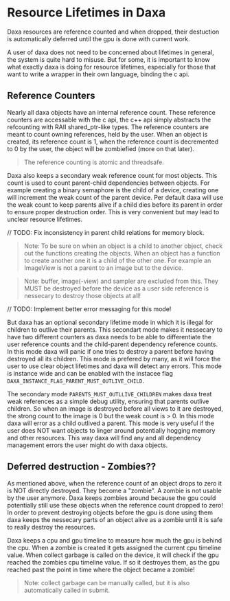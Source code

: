 # Resource Lifetimes in Daxa

Daxa resources are reference counted and when dropped, their destuction is automatically deferred until the gpu is done with current work.

A user of daxa does not need to be concerned about lifetimes in general, the system is quite hard to misuse.
But for some, it is important to know what exactly daxa is doing for resource lifetimes, especially for those that want to write a wrapper in their own language, binding the c api.

## Reference Counters

Nearly all daxa objects have an internal reference count. These reference counters are accessable with the c api, the c++ api simply abstracts the refcounting with RAII shared_ptr-like types. The reference counters are meant to count owning references, held by the user. When an object is created, its reference count is 1, when the reference count is decremented to 0 by the user, the object will be zombiefied (more on that later).

> The reference counting is atomic and threadsafe.

Daxa also keeps a secondary weak reference count for most objects. This count is used to count parent-child dependencies between objects. For example creating a binary semaphore is the child of a device, creating one will increment the weak count of the parent device. Per default daxa will use the weak count to keep parents alive if a child dies before its parent in order to ensure proper destruction order. This is very convenient but may lead to unclear resource lifetimes. 

// TODO: Fix inconsistency in parent child relations for memory block.

> Note: To be sure on when an object is a child to another object, check out the functions creating the objects. When an object has a function to create another one it is a child of the other one. For example an ImageView is not a parent to an image but to the device.

> Note: buffer, image(-view) and sampler are excluded from this. They MUST be destroyed before the device as a user side reference is nessecary to destroy those objects at all!

// TODO: Implement better error messaging for this mode!

But daxa has an optional secondary lifetime mode in which it is illegal for children to outlive their parents. This secondart mode makes it nessecary to have two different counters as daxa needs to be able to differentiate the user reference counts and the child-parent dependency reference counts. In this mode daxa will panic if one tries to destroy a parent before having destroyed all its children. This mode is prefered by many, as it will force the user to use clear object lifetimes and daxa will detect any errors. This mode is instance wide and can be enabled with the instacee flag `DAXA_INSTANCE_FLAG_PARENT_MUST_OUTLIVE_CHILD`.

The secondary mode `PARENTS_MUST_OUTLLIVE_CHILDREN` makes daxa treat weak references as a simple debug utility, ensuring that parents outlive children.
So when an image is destroyed before all views to it are destroyed, the strong count to the image is 0 but the weak count is > 0. In this mode daxa will error as a child outlived a parent.
This mode is very useful if the user does NOT want objects to linger around potentially hogging memory and other resources. This way daxa will find any and all dependency management errors the user might do with daxa objects.

## Deferred destruction - Zombies??

As mentioned above, when the reference count of an object drops to zero it is NOT directly destroyed. They become a "zombie". A zombie is not usable by the user anymore. Daxa keeps zombies around because the gpu could potentially still use these objects when the reference count dropped to zero! In order to prevent destroying objects before the gpu is done using them daxa keeps the nessecary parts of an object alive as a zombie until it is safe to really destroy the resources.

Daxa keeps a cpu and gpu timeline to measure how much the gpu is behind the cpu. When a zombie is created it gets assigned the current cpu timeline value. When collect garbage is called on the device, it will check if the gpu reached the zombies cpu timeline value. If so it destroyes them, as the gpu reached past the point in time where the object became a zombie!

> Note: collect garbage can be manually called, but it is also automatically called in submit.